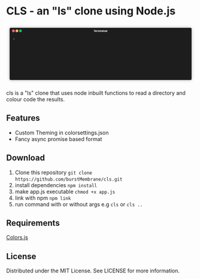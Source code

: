 # CLS - an "ls" clone using Node.js

![demo](demo.gif)

cls is a "ls" clone that uses node inbuilt functions to read a directory and colour code the results.

## Features

- Custom Theming in colorsettings.json
- Fancy async promise based format

## Download

1) Clone this repository `git clone https://github.com/burstMembrane/cls.git`
2) install dependencies `npm install`
3) make app.js executable `chmod +x app.js`
4) link with npm `npm link`
5) run command with or without args e.g `cls` or `cls ..`

## Requirements

[Colors.js](https://www.npmjs.com/package/colors)


## License
Distributed under the MIT License. See LICENSE for more information.

